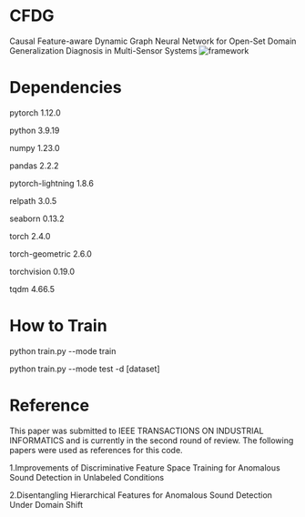 # CFDG
Causal Feature-aware Dynamic Graph Neural Network for Open-Set Domain Generalization Diagnosis in Multi-Sensor Systems
![framework](https://github.com/user-attachments/assets/2446debc-b9b1-4278-bb57-54580b8cc217)
# Dependencies
pytorch 1.12.0

python 3.9.19

numpy 1.23.0

pandas 2.2.2

pytorch-lightning 1.8.6

relpath 3.0.5

seaborn 0.13.2

torch 2.4.0

torch-geometric 2.6.0

torchvision 0.19.0

tqdm 4.66.5

# How to Train
python train.py --mode train

python train.py --mode test -d [dataset]
# Reference
This paper was submitted to IEEE TRANSACTIONS ON INDUSTRIAL INFORMATICS and is currently in the second round of review. The following papers were used as references for this code.

1.Improvements of Discriminative Feature Space Training for Anomalous Sound Detection in Unlabeled Conditions

2.Disentangling Hierarchical Features for Anomalous Sound Detection Under Domain Shift
